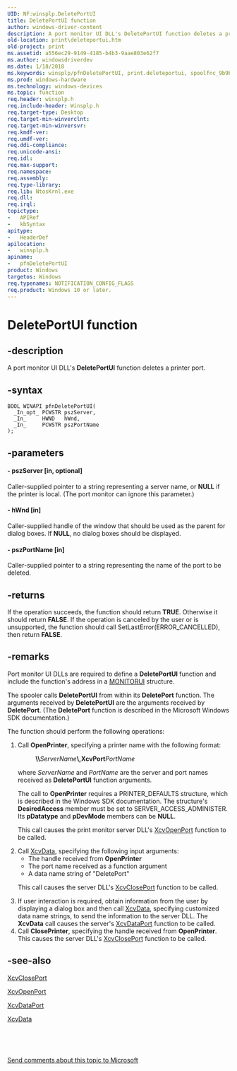```yaml
---
UID: NF:winsplp.DeletePortUI
title: DeletePortUI function
author: windows-driver-content
description: A port monitor UI DLL's DeletePortUI function deletes a printer port.
old-location: print\deleteportui.htm
old-project: print
ms.assetid: a556ec29-9149-4185-b4b3-9aae803e62f7
ms.author: windowsdriverdev
ms.date: 1/18/2018
ms.keywords: winsplp/pfnDeletePortUI, print.deleteportui, spoolfnc_9b9b8660-cc30-49ea-aea1-163eef7ab973.xml, pfnDeletePortUI, DeletePortUI, pfnDeletePortUI function [Print Devices]
ms.prod: windows-hardware
ms.technology: windows-devices
ms.topic: function
req.header: winsplp.h
req.include-header: Winsplp.h
req.target-type: Desktop
req.target-min-winverclnt: 
req.target-min-winversvr: 
req.kmdf-ver: 
req.umdf-ver: 
req.ddi-compliance: 
req.unicode-ansi: 
req.idl: 
req.max-support: 
req.namespace: 
req.assembly: 
req.type-library: 
req.lib: NtosKrnl.exe
req.dll: 
req.irql: 
topictype:
-	APIRef
-	kbSyntax
apitype:
-	HeaderDef
apilocation:
-	winsplp.h
apiname:
-	pfnDeletePortUI
product: Windows
targetos: Windows
req.typenames: NOTIFICATION_CONFIG_FLAGS
req.product: Windows 10 or later.
---
```


# DeletePortUI function


## -description


A port monitor UI DLL's <b>DeletePortUI</b> function deletes a printer port.


## -syntax


````
BOOL WINAPI pfnDeletePortUI(
  _In_opt_ PCWSTR pszServer,
  _In_     HWND   hWnd,
  _In_     PCWSTR pszPortName
);
````


## -parameters




#### - pszServer [in, optional]

Caller-supplied pointer to a string representing a server name, or <b>NULL</b> if the printer is local. (The port monitor can ignore this parameter.)


#### - hWnd [in]

Caller-supplied handle of the window that should be used as the parent for dialog boxes. If <b>NULL</b>, no dialog boxes should be displayed.


#### - pszPortName [in]

Caller-supplied pointer to a string representing the name of the port to be deleted.


## -returns


If the operation succeeds, the function should return <b>TRUE</b>. Otherwise it should return <b>FALSE</b>. If the operation is canceled by the user or is unsupported, the function should call SetLastError(ERROR_CANCELLED), then return <b>FALSE</b>.



## -remarks


Port monitor UI DLLs are required to define a <b>DeletePortUI</b> function and include the function's address in a <a href="..\winsplp\ns-winsplp-_monitorui.md">MONITORUI</a> structure.

The spooler calls <b>DeletePortUI</b> from within its <b>DeletePort</b> function. The arguments received by <b>DeletePortUI</b> are the arguments received by <b>DeletePort</b>. (The <b>DeletePort</b> function is described in the Microsoft Windows SDK documentation.)

The function should perform the following operations:
<ol>
<li>
Call <b>OpenPrinter</b>, specifying a printer name with the following format:<dl>
<dd><b>\\</b><i>ServerName</i><b>\,XcvPort</b><i>PortName</i></dd>
</dl>


where <i>ServerName</i> and <i>PortName</i> are the server and port names received as <b>DeletePortUI</b> function arguments.

The call to <b>OpenPrinter</b> requires a PRINTER_DEFAULTS structure, which is described in the Windows SDK documentation. The structure's <b>DesiredAccess</b> member must be set to SERVER_ACCESS_ADMINISTER. Its <b>pDatatype</b> and <b>pDevMode</b> members can be <b>NULL</b>.

This call causes the print monitor server DLL's <a href="..\winsplp\nf-winsplp-xcvopenport.md">XcvOpenPort</a> function to be called.

</li>
<li>
Call <a href="https://msdn.microsoft.com/library/windows/hardware/ff564255">XcvData</a>, specifying the following input arguments:<ul>
<li>The handle received from <b>OpenPrinter</b></li>
<li>The port name received as a function argument</li>
<li>A data name string of "DeletePort"</li>
</ul>


This call causes the server DLL's <a href="..\winsplp\nf-winsplp-xcvcloseport.md">XcvClosePort</a> function to be called.

</li>
<li>
If user interaction is required, obtain information from the user by displaying a dialog box and then call <a href="https://msdn.microsoft.com/library/windows/hardware/ff564255">XcvData</a>, specifying customized data name strings, to send the information to the server DLL. The <b>XcvData</b> call causes the server's <a href="..\winsplp\nf-winsplp-xcvdataport.md">XcvDataPort</a> function to be called.

</li>
<li>
Call <b>ClosePrinter</b>, specifying the handle received from <b>OpenPrinter</b>. This causes the server DLL's <a href="..\winsplp\nf-winsplp-xcvcloseport.md">XcvClosePort</a> function to be called.

</li>
</ol>


## -see-also

<a href="..\winsplp\nf-winsplp-xcvcloseport.md">XcvClosePort</a>

<a href="..\winsplp\nf-winsplp-xcvopenport.md">XcvOpenPort</a>

<a href="..\winsplp\nf-winsplp-xcvdataport.md">XcvDataPort</a>

<a href="https://msdn.microsoft.com/library/windows/hardware/ff564255">XcvData</a>

 

 

<a href="mailto:wsddocfb@microsoft.com?subject=Documentation%20feedback [print\print]:%20DeletePortUI function%20 RELEASE:%20(1/18/2018)&amp;body=%0A%0APRIVACY STATEMENT%0A%0AWe use your feedback to improve the documentation. We don't use your email address for any other purpose, and we'll remove your email address from our system after the issue that you're reporting is fixed. While we're working to fix this issue, we might send you an email message to ask for more info. Later, we might also send you an email message to let you know that we've addressed your feedback.%0A%0AFor more info about Microsoft's privacy policy, see http://privacy.microsoft.com/en-us/default.aspx." title="Send comments about this topic to Microsoft">Send comments about this topic to Microsoft</a>

